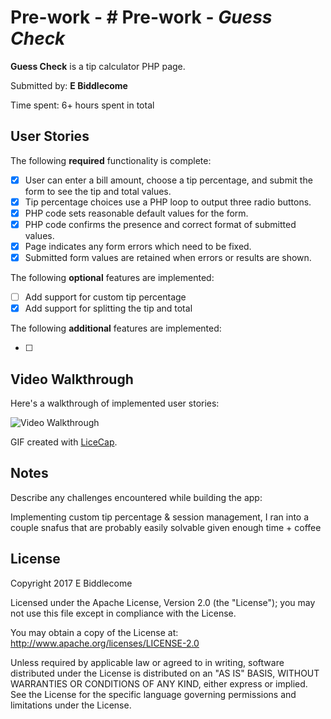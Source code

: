 # Pre-work - # Pre-work - *Guess Check*

**Guess Check** is a tip calculator PHP page.

Submitted by: **E Biddlecome**

Time spent: 6+ hours spent in total

## User Stories

The following **required** functionality is complete:
* [x] User can enter a bill amount, choose a tip percentage, and submit the form to see the tip and total values.
* [x] Tip percentage choices use a PHP loop to output three radio buttons.
* [x] PHP code sets reasonable default values for the form.
* [x] PHP code confirms the presence and correct format of submitted values.
* [x] Page indicates any form errors which need to be fixed.
* [x] Submitted form values are retained when errors or results are shown.

The following **optional** features are implemented:
* [ ] Add support for custom tip percentage
* [x] Add support for splitting the tip and total

The following **additional** features are implemented:

* [ ] 

## Video Walkthrough

Here's a walkthrough of implemented user stories:

<img src='http://i.imgur.com/link/to/your/gif/file.gif' title='Video Walkthrough' width='' alt='Video Walkthrough' />

GIF created with [LiceCap](http://www.cockos.com/licecap/).

## Notes

Describe any challenges encountered while building the app:

Implementing custom tip percentage & session management, I ran into a couple snafus that are probably easily solvable given enough time + coffee

## License

Copyright 2017 E Biddlecome

Licensed under the Apache License, Version 2.0 (the "License");
you may not use this file except in compliance with the License.

You may obtain a copy of the License at:
http://www.apache.org/licenses/LICENSE-2.0

Unless required by applicable law or agreed to in writing, software
distributed under the License is distributed on an "AS IS" BASIS,
WITHOUT WARRANTIES OR CONDITIONS OF ANY KIND, either express or implied.
See the License for the specific language governing permissions and
limitations under the License.
